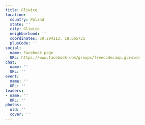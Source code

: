 ```yaml
---
title: Gliwice
location:
  country: Poland
  state: ''
  city: Gliwice
  neighborhood: ''
  coordinates: 50.294113, 18.665731
  plusCode: ''
social:
  name: Facebook page
  URL: https://www.facebook.com/groups/freecodecamp.gliwice
chat:
  name: ''
  URL: ''
event:
  name: ''
  URL: ''
leaders:
- name: ''
  URL: ''
photos:
  old: ''
  cover: ''
---
```

